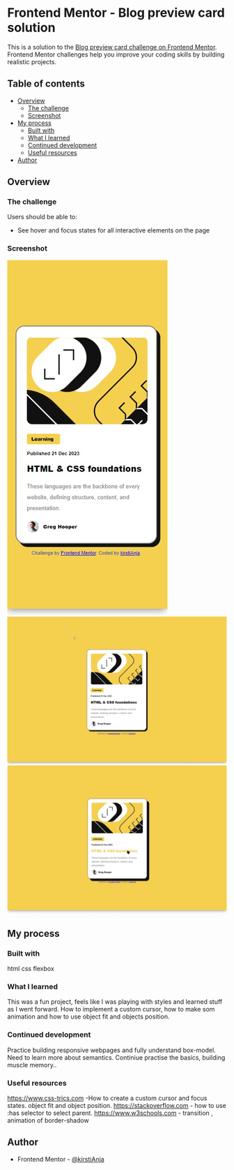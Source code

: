# Frontend Mentor - Blog preview card solution

This is a solution to the [Blog preview card challenge on Frontend Mentor](https://www.frontendmentor.io/challenges/blog-preview-card-ckPaj01IcS). Frontend Mentor challenges help you improve your coding skills by building realistic projects. 

## Table of contents
- [Overview](#overview)
  - [The challenge](#the-challenge)
  - [Screenshot](#screenshot)
- [My process](#my-process)
  - [Built with](#built-with)
  - [What I learned](#what-i-learned)
  - [Continued development](#continued-development)
  - [Useful resources](#useful-resources)
- [Author](#author)

## Overview

### The challenge

Users should be able to:

- See hover and focus states for all interactive elements on the page

### Screenshot
![alt text](<Screenshot 1.jpg>)
![alt text](<Clipboard 1.jpg>)
![alt text](<Clipboard 2.jpg>)

## My process
### Built with
html
css
flexbox

### What I learned
This was a fun project, feels like I was  playing with styles and learned stuff  as I went forward.
How to implement a custom cursor, how to make som animation and how to use object fit and objects position.

### Continued development
Practice building responsive webpages and fully understand box-model.
Need to learn more about semantics.
Continiue practise the basics, building muscle memory..

### Useful resources
https://www.css-trics.com -How to create a custom cursor and focus states. object fit and object position.
https://stackoverflow.com - how to use :has selector to select parent.
https://www.w3schools.com - transition , animation of border-shadow

## Author
- Frontend Mentor - [@kirstiAnja](https://www.frontendmentor.io/profile/kirstiAnja)